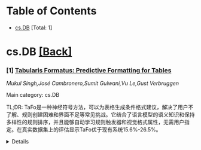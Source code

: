 <div id=toc></div>

# Table of Contents

- [cs.DB](#cs.DB) [Total: 1]


<div id='cs.DB'></div>

# cs.DB [[Back]](#toc)

### [1] [Tabularis Formatus: Predictive Formatting for Tables](https://arxiv.org/abs/2508.11121)
*Mukul Singh,José Cambronero,Sumit Gulwani,Vu Le,Gust Verbruggen*

Main category: cs.DB

TL;DR: TaFo是一种神经符号方法，可以为表格生成条件格式建议，解决了用户不了解、规则创建困难和界面不足等常见挑战。它结合了语言模型的语义知识和保持多样性的规则排序，并且能够自动学习规则触发器和视觉格式属性，无需用户指定。在真实数据集上的评估显示TaFo优于现有系统15.6%-26.5%。


<details>
  <summary>Details</summary>
Motivation: 电子表格操作软件广泛用于数据管理和表格数据分析，但条件格式 (CF) 规则的创建仍然是一项复杂的任务，需要技术知识和特定平台的经验。当前面临用户不了解、规则创建困难和用户界面不足等常见挑战。

Method: TaFo是一种神经符号方法，它借鉴了基于组件的合成系统，并扩展了语言模型的语义知识和保持多样性的规则排序。它独特地结合了基于值的格式化，能够自动学习规则触发器和相关的视觉格式属性，从而消除了对用户指定（通过格式化示例或自然语言指令）的依赖，使格式化完全预测和自动化。

Result: 研究人员使用包含180万个带有CF和手动格式化的公共工作簿语料库对TaFo进行了评估。结果表明，TaFo生成了比现有系统更准确、多样和完整的格式建议，并且在匹配用户添加的表格真实规则方面，性能优于现有系统15.6%--26.5%。

Conclusion: TaFo通过自动生成条件格式建议，解决了电子表格中条件格式规则创建的复杂性问题，并且在准确性、多样性和完整性方面显著优于现有系统。

Abstract: Spreadsheet manipulation software are widely used for data management and
analysis of tabular data, yet the creation of conditional formatting (CF) rules
remains a complex task requiring technical knowledge and experience with
specific platforms. In this paper we present TaFo, a neuro-symbolic approach to
generating CF suggestions for tables, addressing common challenges such as user
unawareness, difficulty in rule creation, and inadequate user interfaces. TaFo
takes inspiration from component based synthesis systems and extends them with
semantic knowledge of language models and a diversity preserving rule
ranking.Unlike previous methods focused on structural formatting, TaFo uniquely
incorporates value-based formatting, automatically learning both the rule
trigger and the associated visual formatting properties for CF rules. By
removing the dependency on user specification used by existing techniques in
the form of formatted examples or natural language instruction, TaFo makes
formatting completely predictive and automated for the user. To evaluate TaFo,
we use a corpus of 1.8 Million public workbooks with CF and manual formatting.
We compare TaFo against a diverse set of symbolic and neural systems designed
for or adapted for the task of table formatting. Our results show that TaFo
generates more accurate, diverse and complete formatting suggestions than
current systems and outperforms these by 15.6\%--26.5\% on matching user added
ground truth rules in tables.

</details>
